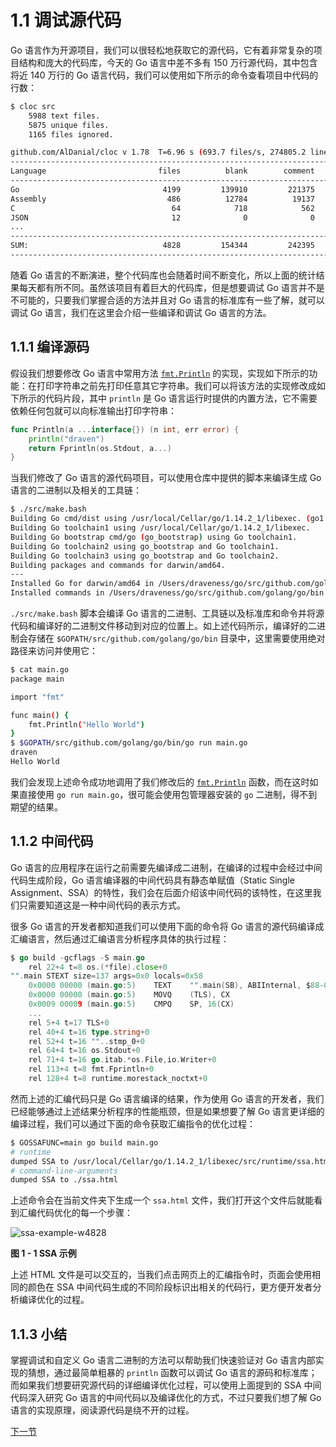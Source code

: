 # 1.1 调试源代码

Go 语言作为开源项目，我们可以很轻松地获取它的源代码，它有着非常复杂的项目结构和庞大的代码库，今天的 Go 语言中差不多有 150 万行源代码，其中包含将近 140 万行的 Go 语言代码，我们可以使用如下所示的命令查看项目中代码的行数：

```bash
$ cloc src
    5988 text files.
    5875 unique files.
    1165 files ignored.

github.com/AlDanial/cloc v 1.78  T=6.96 s (693.7 files/s, 274805.2 lines/s)
-----------------------------------------------------------------------------------
Language                         files          blank        comment           code
-----------------------------------------------------------------------------------
Go                                4199         139910         221375        1398357
Assembly                           486          12784          19137         106699
C                                   64            718            562           4587
JSON                                12              0              0           1712
...
-----------------------------------------------------------------------------------
SUM:                              4828         154344         242395        1515787
-----------------------------------------------------------------------------------
```

随着 Go 语言的不断演进，整个代码库也会随着时间不断变化，所以上面的统计结果每天都有所不同。虽然该项目有着巨大的代码库，但是想要调试 Go 语言并不是不可能的，只要我们掌握合适的方法并且对 Go 语言的标准库有一些了解，就可以调试 Go 语言，我们在这里会介绍一些编译和调试 Go 语言的方法。

## 1.1.1 编译源码

假设我们想要修改 Go 语言中常用方法 [`fmt.Println`](https://draveness.me/golang/tree/fmt.Println) 的实现，实现如下所示的功能：在打印字符串之前先打印任意其它字符串。我们可以将该方法的实现修改成如下所示的代码片段，其中 `println` 是 Go 语言运行时提供的内置方法，它不需要依赖任何包就可以向标准输出打印字符串：

```go
func Println(a ...interface{}) (n int, err error) {
	println("draven")
	return Fprintln(os.Stdout, a...)
}
```

当我们修改了 Go 语言的源代码项目，可以使用仓库中提供的脚本来编译生成 Go 语言的二进制以及相关的工具链：

```bash
$ ./src/make.bash
Building Go cmd/dist using /usr/local/Cellar/go/1.14.2_1/libexec. (go1.14.2 darwin/amd64)
Building Go toolchain1 using /usr/local/Cellar/go/1.14.2_1/libexec.
Building Go bootstrap cmd/go (go_bootstrap) using Go toolchain1.
Building Go toolchain2 using go_bootstrap and Go toolchain1.
Building Go toolchain3 using go_bootstrap and Go toolchain2.
Building packages and commands for darwin/amd64.
---
Installed Go for darwin/amd64 in /Users/draveness/go/src/github.com/golang/go
Installed commands in /Users/draveness/go/src/github.com/golang/go/bin
```

`./src/make.bash` 脚本会编译 Go 语言的二进制、工具链以及标准库和命令并将源代码和编译好的二进制文件移动到对应的位置上。如上述代码所示，编译好的二进制会存储在 `$GOPATH/src/github.com/golang/go/bin` 目录中，这里需要使用绝对路径来访问并使用它：

```bash
$ cat main.go
package main

import "fmt"

func main() {
	fmt.Println("Hello World")
}
$ $GOPATH/src/github.com/golang/go/bin/go run main.go
draven
Hello World
```

我们会发现上述命令成功地调用了我们修改后的 [`fmt.Println`](https://draveness.me/golang/tree/fmt.Println) 函数，而在这时如果直接使用 `go run main.go`，很可能会使用包管理器安装的 `go` 二进制，得不到期望的结果。

## 1.1.2 中间代码

Go 语言的应用程序在运行之前需要先编译成二进制，在编译的过程中会经过中间代码生成阶段，Go 语言编译器的中间代码具有静态单赋值（Static Single Assignment、SSA）的特性，我们会在后面介绍该中间代码的该特性，在这里我们只需要知道这是一种中间代码的表示方式。

很多 Go 语言的开发者都知道我们可以使用下面的命令将 Go 语言的源代码编译成汇编语言，然后通过汇编语言分析程序具体的执行过程：

```go
$ go build -gcflags -S main.go
	rel 22+4 t=8 os.(*file).close+0
"".main STEXT size=137 args=0x0 locals=0x58
	0x0000 00000 (main.go:5)	TEXT	"".main(SB), ABIInternal, $88-0
	0x0000 00000 (main.go:5)	MOVQ	(TLS), CX
	0x0009 00009 (main.go:5)	CMPQ	SP, 16(CX)
	...
	rel 5+4 t=17 TLS+0
	rel 40+4 t=16 type.string+0
	rel 52+4 t=16 ""..stmp_0+0
	rel 64+4 t=16 os.Stdout+0
	rel 71+4 t=16 go.itab.*os.File,io.Writer+0
	rel 113+4 t=8 fmt.Fprintln+0
	rel 128+4 t=8 runtime.morestack_noctxt+0
```

然而上述的汇编代码只是 Go 语言编译的结果，作为使用 Go 语言的开发者，我们已经能够通过上述结果分析程序的性能瓶颈，但是如果想要了解 Go 语言更详细的编译过程，我们可以通过下面的命令获取汇编指令的优化过程：

```bash
$ GOSSAFUNC=main go build main.go
# runtime
dumped SSA to /usr/local/Cellar/go/1.14.2_1/libexec/src/runtime/ssa.html
# command-line-arguments
dumped SSA to ./ssa.html
```

上述命令会在当前文件夹下生成一个 `ssa.html` 文件，我们打开这个文件后就能看到汇编代码优化的每一个步骤：

![ssa-example-w4828](https://gitlab.com/moqsien/go-design-implementation/-/raw/main/ssa-example.png)

**图 1 \- 1 SSA 示例**

上述 HTML 文件是可以交互的，当我们点击网页上的汇编指令时，页面会使用相同的颜色在 SSA 中间代码生成的不同阶段标识出相关的代码行，更方便开发者分析编译优化的过程。

## 1.1.3 小结

掌握调试和自定义 Go 语言二进制的方法可以帮助我们快速验证对 Go 语言内部实现的猜想，通过最简单粗暴的 `println` 函数可以调试 Go 语言的源码和标准库；而如果我们想要研究源代码的详细编译优化过程，可以使用上面提到的 SSA 中间代码深入研究 Go 语言的中间代码以及编译优化的方式，不过只要我们想了解 Go 语言的实现原理，阅读源代码是绕不开的过程。

[下一节](https://github.com/moqsien/MyNotes/blob/main/go语言底层实现/go底层设计与实现/2-编译原理/01-编译过程.md)